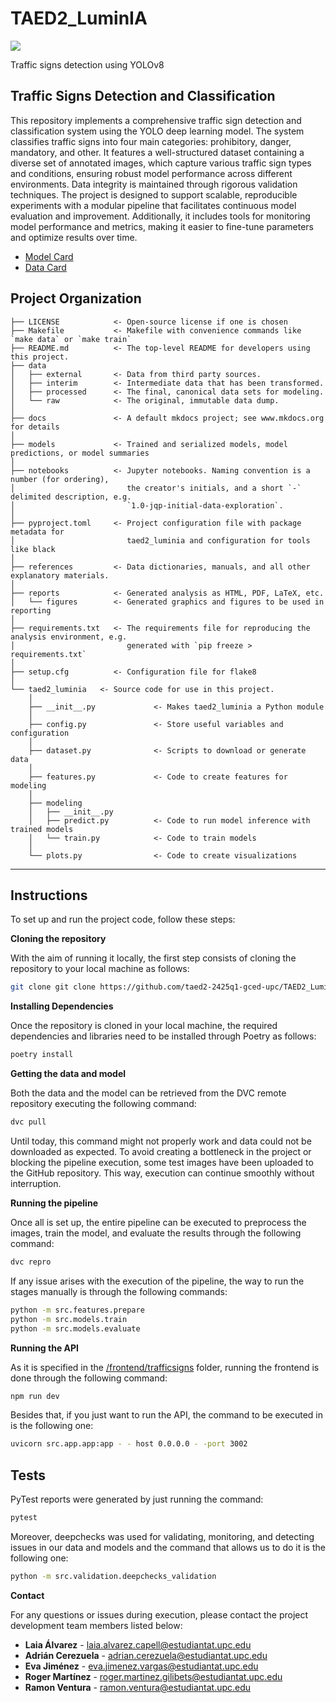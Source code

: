# TAED2_LuminIA

<a target="_blank" href="https://cookiecutter-data-science.drivendata.org/">
    <img src="https://img.shields.io/badge/CCDS-Project%20template-328F97?logo=cookiecutter" />
</a>

Traffic signs detection using YOLOv8

## Traffic Signs Detection and Classification 

This repository implements a comprehensive traffic sign detection and classification system using the YOLO deep learning model. The system classifies traffic signs into four main categories: prohibitory, danger, mandatory, and other. It features a well-structured dataset containing a diverse set of annotated images, which capture various traffic sign types and conditions, ensuring robust model performance across different environments. Data integrity is maintained through rigorous validation techniques. The project is designed to support scalable, reproducible experiments with a modular pipeline that facilitates continuous model evaluation and improvement. Additionally, it includes tools for monitoring model performance and metrics, making it easier to fine-tune parameters and optimize results over time.

- <a target='_blank' href = 'https://github.com/taed2-2425q1-gced-upc/TAED2_LuminIA/blob/main/docs/model_card.md'> Model Card </a>
- <a target = '_blank' href = 'https://github.com/taed2-2425q1-gced-upc/TAED2_LuminIA/blob/main/docs/dataset_card.md' > Data Card </a>

## Project Organization

```
├── LICENSE            <- Open-source license if one is chosen
├── Makefile           <- Makefile with convenience commands like `make data` or `make train`
├── README.md          <- The top-level README for developers using this project.
├── data
│   ├── external       <- Data from third party sources.
│   ├── interim        <- Intermediate data that has been transformed.
│   ├── processed      <- The final, canonical data sets for modeling.
│   └── raw            <- The original, immutable data dump.
│
├── docs               <- A default mkdocs project; see www.mkdocs.org for details
│
├── models             <- Trained and serialized models, model predictions, or model summaries
│
├── notebooks          <- Jupyter notebooks. Naming convention is a number (for ordering),
│                         the creator's initials, and a short `-` delimited description, e.g.
│                         `1.0-jqp-initial-data-exploration`.
│
├── pyproject.toml     <- Project configuration file with package metadata for 
│                         taed2_luminia and configuration for tools like black
│
├── references         <- Data dictionaries, manuals, and all other explanatory materials.
│
├── reports            <- Generated analysis as HTML, PDF, LaTeX, etc.
│   └── figures        <- Generated graphics and figures to be used in reporting
│
├── requirements.txt   <- The requirements file for reproducing the analysis environment, e.g.
│                         generated with `pip freeze > requirements.txt`
│
├── setup.cfg          <- Configuration file for flake8
│
└── taed2_luminia   <- Source code for use in this project.
    │
    ├── __init__.py             <- Makes taed2_luminia a Python module
    │
    ├── config.py               <- Store useful variables and configuration
    │
    ├── dataset.py              <- Scripts to download or generate data
    │
    ├── features.py             <- Code to create features for modeling
    │
    ├── modeling                
    │   ├── __init__.py 
    │   ├── predict.py          <- Code to run model inference with trained models          
    │   └── train.py            <- Code to train models
    │
    └── plots.py                <- Code to create visualizations
```

--------

## Instructions

To set up and run the project code, follow these steps:

**Cloning the repository**

With the aim of running it locally, the first step consists of cloning the repository to your local machine as follows:

```bash
git clone git clone https://github.com/taed2-2425q1-gced-upc/TAED2_LuminIA.git
```

**Installing Dependencies**

Once the repository is cloned in your local machine, the required dependencies and libraries need to be installed through Poetry as follows:

```bash
poetry install
```

**Getting the data and model**

Both the data and the model can be retrieved from the DVC remote repository executing the following command:

```bash
dvc pull
```

Until today, this command might not properly work and data could not be downloaded as expected. To avoid creating a bottleneck in the project or blocking the pipeline execution, some test images have been uploaded to the GitHub repository. This way, execution can continue smoothly without interruption.

**Running the pipeline**

Once all is set up, the entire pipeline can be executed to preprocess the images, train the model, and evaluate the results through the following command:

```bash
dvc repro
```

If any issue arises with the execution of the pipeline, the way to run the stages manually is through the following commands:

```bash
python -m src.features.prepare
python -m src.models.train
python -m src.models.evaluate
```

**Running the API**

As it is specified in the [/frontend/trafficsigns](https://github.com/taed2-2425q1-gced-upc/TAED2_LuminIA/tree/main/frontend/trafficsigns) folder, running the frontend is done through the following command:

```bash
npm run dev
```

Besides that, if you just want to run the API, the command to be executed in is the following one:

```bash
uvicorn src.app.app:app - - host 0.0.0.0 - -port 3002
```

## Tests

PyTest reports were generated by just running the command:

```bash
pytest
```

Moreover, deepchecks was used for validating, monitoring, and detecting issues in our data and models and the command that allows us to do it is the following one:

```bash
python -m src.validation.deepchecks_validation
```

**Contact**

For any questions or issues during execution, please contact the project development team members listed below:

- **Laia Álvarez** - laia.alvarez.capell@estudiantat.upc.edu
- **Adrián Cerezuela** - adrian.cerezuela@estudiantat.upc.edu
- **Eva Jiménez** - eva.jimenez.vargas@estudiantat.upc.edu
- **Roger Martínez** - roger.martinez.gilibets@estudiantat.upc.edu
- **Ramon Ventura** - ramon.ventura@estudiantat.upc.edu
